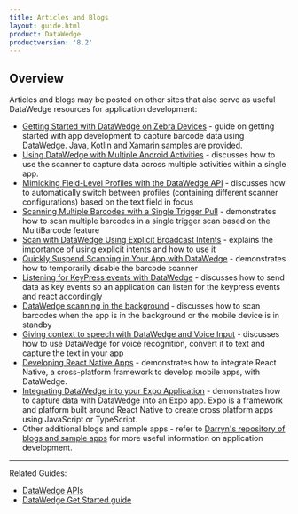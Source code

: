 ```yaml
---
title: Articles and Blogs
layout: guide.html
product: DataWedge
productversion: '8.2'
---
```


## Overview

Articles and blogs may be posted on other sites that also serve as useful DataWedge resources for application development:

* [Getting Started with DataWedge on Zebra Devices](https://developer.zebra.com/blog/getting-started-datawedge-zebra-devices) - guide on getting started with app development to capture barcode data using DataWedge. Java, Kotlin and Xamarin samples are provided.
* [Using DataWedge with Multiple Android Activities](https://developer.zebra.com/blog/using-datawedge-multiple-android-activities) - discusses how to use the scanner to capture data across multiple activities within a single app.
* [Mimicking Field-Level Profiles with the DataWedge API](https://developer.zebra.com/blog/mimicking-field-level-profiles-datawedge-api) - discusses how to automatically switch between profiles (containing different scanner configurations) based on the text field in focus
* [Scanning Multiple Barcodes with a Single Trigger Pull](https://developer.zebra.com/blog/scanning-multiple-barcodes-single-trigger-pull) - demonstrates how to scan multiple barcodes in a single trigger scan based on the MultiBarcode feature
* [Scan with DataWedge Using Explicit Broadcast Intents](https://developer.zebra.com/blog/scan-datawedge-using-explicit-broadcast-intents) - explains the importance of using explicit intents and how to use it
* [Quickly Suspend Scanning in Your App with DataWedge](https://developer.zebra.com/blog/quickly-suspend-scanning-your-app-datawedge) - demonstrates how to temporarily disable the barcode scanner
* [Listening for KeyPress events with DataWedge](https://developer.zebra.com/blog/listening-keypress-events-datawedge) - discusses how to send data as key events so an application can listen for the keypress events and react accordingly
* [DataWedge scanning in the background](https://developer.zebra.com/blog/datawedge-background-scanning-zebra-android-devices?sfid=&co=) - discusses how to scan barcodes when the app is in the background or the mobile device is in standby 
* [Giving context to speech with DataWedge and Voice Input](https://developer.zebra.com/blog/giving-context-speech-datawedge-and-voice-input?sfid=&co=) - discusses how to use DataWedge for voice recognition, convert it to text and capture the text in your app
* [Developing React Native Apps](https://developer.zebra.com/community/home/blog/2018/10/29/developing-react-native-applications-on-zebra-devices) - demonstrates how to integrate React Native, a cross-platform framework to develop mobile apps, with DataWedge.
* [Integrating DataWedge into your Expo Application](https://developer.zebra.com/blog/integrating-datawedge-your-expo-application) - demonstrates how to capture data with DataWedge into an Expo app. Expo is a framework and platform built around React Native to create cross platform apps using JavaScript or TypeScript. 
* Other additional blogs and sample apps - refer to [Darryn's repository of blogs and sample apps](https://darryncampbell.co.uk/technology_index.html) for more useful information on application development.



-----

Related Guides: 

* [DataWedge APIs](../../api) 
* [DataWedge Get Started guide](../../gettingstarted)

